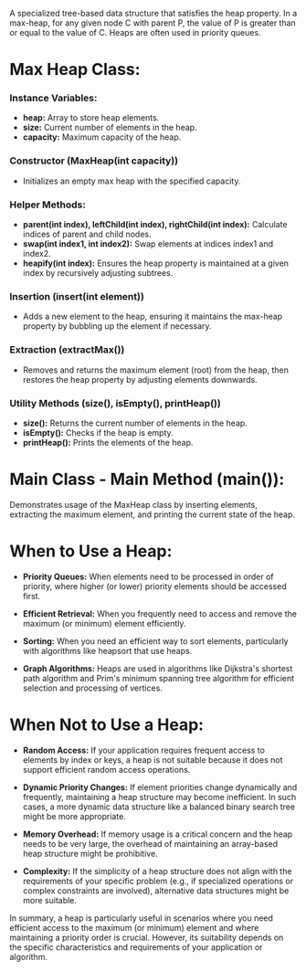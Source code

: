 A specialized tree-based data structure that satisfies the heap property. In a max-heap, for any given node C with parent P, the value of P is greater than or equal to the value of C. Heaps are often used in priority queues.



# Max Heap Class:

### Instance Variables:

* **heap:** Array to store heap elements.
* **size:** Current number of elements in the heap.
* **capacity:** Maximum capacity of the heap.

### Constructor (MaxHeap(int capacity))

* Initializes an empty max heap with the specified capacity.

### Helper Methods:

* **parent(int index), leftChild(int index), rightChild(int index):** Calculate indices of parent and child nodes.
* **swap(int index1, int index2):** Swap elements at indices index1 and index2.
* **heapify(int index):** Ensures the heap property is maintained at a given index by recursively adjusting subtrees. 

### Insertion (insert(int element))

* Adds a new element to the heap, ensuring it maintains the max-heap property by bubbling up the element if necessary.

### Extraction (extractMax())

* Removes and returns the maximum element (root) from the heap, then restores the heap property by adjusting elements downwards.

### Utility Methods (size(), isEmpty(), printHeap())

* **size():** Returns the current number of elements in the heap.
* **isEmpty():** Checks if the heap is empty.
* **printHeap():** Prints the elements of the heap.

# Main Class - Main Method (main()):

Demonstrates usage of the MaxHeap class by inserting elements, extracting the maximum element, and printing the current state of the heap.

# When to Use a Heap:

* **Priority Queues:** When elements need to be processed in order of priority, where higher (or lower) priority elements should be accessed first.

* **Efficient Retrieval:** When you frequently need to access and remove the maximum (or minimum) element efficiently.

* **Sorting:** When you need an efficient way to sort elements, particularly with algorithms like heapsort that use heaps.

* **Graph Algorithms:** Heaps are used in algorithms like Dijkstra's shortest path algorithm and Prim's minimum spanning tree algorithm for efficient selection and processing of vertices.

# When Not to Use a Heap:
* **Random Access:** If your application requires frequent access to elements by index or keys, a heap is not suitable because it does not support efficient random access operations.

* **Dynamic Priority Changes:** If element priorities change dynamically and frequently, maintaining a heap structure may become inefficient. In such cases, a more dynamic data structure like a balanced binary search tree might be more appropriate.

* **Memory Overhead:** If memory usage is a critical concern and the heap needs to be very large, the overhead of maintaining an array-based heap structure might be prohibitive.

* **Complexity:** If the simplicity of a heap structure does not align with the requirements of your specific problem (e.g., if specialized operations or complex constraints are involved), alternative data structures might be more suitable.

In summary, a heap is particularly useful in scenarios where you need efficient access to the maximum (or minimum) element and where maintaining a priority order is crucial. However, its suitability depends on the specific characteristics and requirements of your application or algorithm.